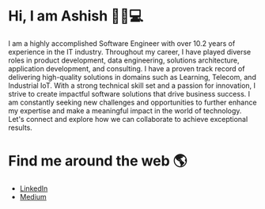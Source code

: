 # Hi, I am Ashish 👋🧑💻

I am a highly accomplished Software Engineer with over 10.2 years of experience in the IT industry. Throughout my career, I have played diverse roles in product development, data engineering, solutions architecture, application development, and consulting. 
I have a proven track record of delivering high-quality solutions in domains such as Learning, Telecom, and Industrial IoT. With a strong technical skill set and a passion for innovation, I strive to create impactful software solutions that drive business success. 
I am constantly seeking new challenges and opportunities to further enhance my expertise and make a meaningful impact in the world of technology. Let's connect and explore how we can collaborate to achieve exceptional results.

# Find me around the web 🌎
- <a href="https://www.linkedin.com/in/ashish-modi-3235a318/">LinkedIn</a>
- <a href="https://medium.com/@ashishmodi.modi">Medium</a>

